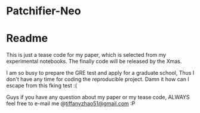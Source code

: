 # Patchifier-Neo

# Readme

This is just a tease code for my paper, which is selected from my experimental notebooks. The finally code will be released by the Xmas. 

I am so busy to prepare the GRE test and apply for a graduate school, Thus I don't have any time for coding the reproducible project. Damn it how can I escape from this fking test :(

Guys if you have any question about my paper or my tease code, ALWAYS feel free to e-mail me @tiffanyzhao51@gmail.com :P
